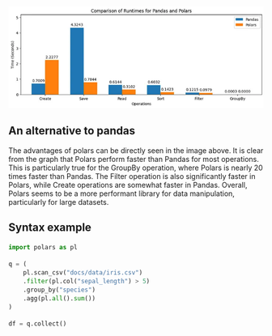 ![](image/polars/pandas_vs_polars.png "Polars vs pandas")

## An alternative to pandas

The advantages of polars can be directly seen in the image above. It is clear from the graph that Polars perform faster than Pandas for most operations. This is particularly true for the GroupBy operation, where Polars is nearly 20 times faster than Pandas. The Filter operation is also significantly faster in Polars, while Create operations are somewhat faster in Pandas. Overall, Polars seems to be a more performant library for data manipulation, particularly for large datasets.

## Syntax example

```python
import polars as pl

q = (
    pl.scan_csv("docs/data/iris.csv")
    .filter(pl.col("sepal_length") > 5)
    .group_by("species")
    .agg(pl.all().sum())
)

df = q.collect()
```
